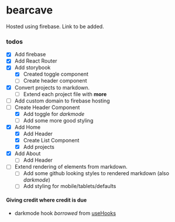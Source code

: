 # bearcave

Hosted using firebase. Link to be added.

### todos

- [x] Add firebase
- [x] Add React Router
- [x] Add storybook
  - [x] Created toggle component
  - [ ] Create header component
- [x] Convert projects to markdown.
  - [ ] Extend each project file with __more__
- [ ] Add custom domain to firebase hosting
- [ ] Create Header Component
  - [x] Add toggle for _darkmode_
  - [ ] Add some more good styling
- [x] Add Home
  - [x] Add Header
  - [x] Create List Component
  - [x] Add projects
- [x] Add About
  - [ ] Add Header
- [ ] Extend rendering of elements from markdown.
  - [ ] Add some github looking styles to rendered markdown (also _darkmode_)
  - [ ] Add styling for mobile/tablets/defaults

#### Giving credit where credit is due

- darkmode hook _borrowed_ from [useHooks](https://usehooks.com/useDarkMode/)
